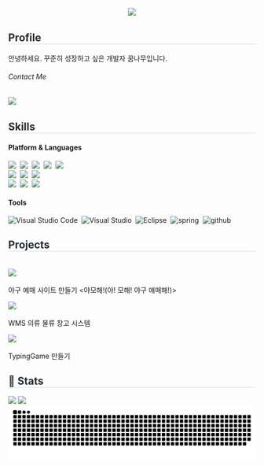 <!-- 대문 -->
<p align='center'>
  <a href="https://github.com/peachk3">
    <img src="https://capsule-render.vercel.app/api?type=blur&height=250&color=gradient&text=Peach's%20Repo&fontColor=6600FF&fontAlign=50&animation=fadeIn&fontAlignY=45&fontSize=60&desc=Cpp,%20Java,%20Python&descAlign=50&descAlignY=60"/>
  </a>
</p>

<!-- 프로필 -->
<div style="text-align: left;"> 
    <h2 style="border-bottom: 1px solid #d8dee4; color: #282d33;"> Profile </h2>
    <div align="left">
      <p>
        안녕하세요. 꾸준히 성장하고 싶은 개발자 꿈나무입니다.
      </p>
    </div>
    <div align= "left"> 
      <h6>Contact Me</h6><img src="https://img.shields.io/badge/doo062991@gmail.com-EA4335?style=flat-square&logo=gmail&logoColor=white">
    </div> 
</div>
<div style="text-align: left;"> 
  <div style="font-weight: 700; font-size: 15px; text-align: left; color: #282d33;">  </div> 
</div>

<!-- 언어, 툴 -->
<div style="text-align: left;">
  <h2 style="border-bottom: 1px solid #d8dee4; color: #282d33;"> Skills </h2>
  <div style="text-align: left;">
    <h4> Platform & Languages </h4>
          <img src="https://img.shields.io/badge/C++-00599C?style=flat-square&logo=C%2B%2B&logoColor=white">&nbsp
          <img src="https://img.shields.io/badge/Java-007396?style=flat-square&logo=Java&logoColor=white">&nbsp
          <img src="https://img.shields.io/badge/Python-3776AB?style=flat-square&logo=Python&logoColor=white">&nbsp
          <img src="https://img.shields.io/badge/CSS3-1572B6?style=flat-square&logo=CSS3&logoColor=white">&nbsp
          <img src="https://img.shields.io/badge/HTML5-E34F26?style=flat-square&logo=HTML5&logoColor=white">
          <br/>
          <img src="https://img.shields.io/badge/MySQL-4479A1?style=flat-square&logo=MySQL&logoColor=white">&nbsp
          <img src="https://img.shields.io/badge/Oracle-F80000?style=flat-square&logo=Oracle&logoColor=white">&nbsp
          <img src="https://img.shields.io/badge/Amazon AWS-232F3E?style=flat-square&logo=AmazonAWS&logoColor=white">&nbsp
          <br/>
          <img src="https://img.shields.io/badge/Github-181717?style=flat-square&logo=Github&logoColor=white">&nbsp
          <img src="https://img.shields.io/badge/Slack-4A154B?style=flat-square&logo=Slack&logoColor=white">&nbsp
          <img src="https://img.shields.io/badge/Notion-000000?style=flat-square&logo=Notion&logoColor=white">
  </div>
  <div>
    <h4> Tools </h4>
    <img src="https://img.shields.io/badge/Visual_Studio_Code-0078D4?style=flat-square&logo=visual%20studio%20code&logoColor=white" title="Visual Studio Code">&nbsp
    <img src="https://img.shields.io/badge/Visual_Studio-5C2D91?style=flat-square&logo=visual%20studio&logoColor=white" title="Visual Studio">&nbsp
    <img src="https://img.shields.io/badge/Eclipse-2C2255?style=flat-square&logo=eclipse&logoColor=white" title="Eclipse">&nbsp
    <img src="https://img.shields.io/badge/spring-6DB33F?style=flat-square&logo=spring&logoColor=white" title="spring">&nbsp
    <img src="https://img.shields.io/badge/github-181717?style=flat-square&logo=github&logoColor=white" title="github">

  </div>
</div>

<!-- 프로젝트 -->
<div style="text-align: left;">
  <h2 style="border-bottom: 1px solid #d8dee4; color: #282d33;"> Projects </h2> <br> 
  <div align= "center">
    <div align="left">
      <a href="https://github.com/peachk3/TeamBST.git">
        <img src="https://img.shields.io/badge/Project1-2F3134?style=for-the-badge&logo=hyperledger&logoColor=white">
      </a>
      <p>
        야구 예매 사이트 만들기 <야모해!(야! 모해! 야구 얘매해!)>
      </p>
    </div>
    <div align="left">
      <a href="https://github.com/peachk3/Styleboso.git">
        <img src="https://img.shields.io/badge/Project2-2F3134?style=for-the-badge&logo=hyperledger&logoColor=white">
      </a>
      <p>
        WMS 의류 물류 창고 시스템
      </p>
    </div>
    <div align="left">
      <a href="https://github.com/peachk3/typingGame.git">
        <img src="https://img.shields.io/badge/Project3-2F3134?style=for-the-badge&logo=hyperledger&logoColor=white">
      </a>
      <p>
        TypingGame 만들기
      </p>
    </div>

  </div> 
</div>
<!-- githubAnimail -->
<!-- <a href="https://www.gitanimals.org/en_US?utm_medium=image&utm_source=peachk3&utm_content=line">
  <img
    src="https://render.gitanimals.org/lines/peachk3?pet-id=710764339602933574"
    width="600"
    height="120"
  />
</a> -->
  
<div style="text-align: left;"> 
    <h2 style="border-bottom: 1px solid #d8dee4; color: #282d33;"> 🏅 Stats </h2> 
    <div align= "left"> 
      <img src="https://github-readme-stats.vercel.app/api?username=peachk3&bg_color=180,ffffff,00000000&title_color=000000&text_color=000000"/> 
      <img src="https://github-readme-stats.vercel.app/api/top-langs/?username=peachk3&layout=compact&bg_color=180,ffffff,00000000&title_color=000000&text_color=000000"/> 
    </div> 
</div>

<!-- 구분선 -->
<!-- <div style="text-align: left;"> 
  <h2 style="border-bottom: 1px solid #d8dee4; color: #282d33;">  </h2>  
  <div style="font-weight: 700; font-size: 15px; text-align: left; color: #282d33;">  </div> 
</div> -->

<!-- <div style="text-align: left;">
  <h2 style="border-bottom: 1px solid #d8dee4; color: #282d33;"> 🛠️ Tech Stacks </h2> <br> 
<div  align= "center"> 
          <img src="https://img.shields.io/badge/C++-00599C?style=flat-square&logo=C%2B%2B&logoColor=white">&nbsp
          <img src="https://img.shields.io/badge/Java-007396?style=flat-square&logo=Java&logoColor=white">&nbsp
          <img src="https://img.shields.io/badge/Python-3776AB?style=flat-square&logo=Python&logoColor=white">&nbsp
          <img src="https://img.shields.io/badge/CSS3-1572B6?style=flat-square&logo=CSS3&logoColor=white">&nbsp
          <img src="https://img.shields.io/badge/HTML5-E34F26?style=flat-square&logo=HTML5&logoColor=white">
          <br/>
          <img src="https://img.shields.io/badge/MySQL-4479A1?style=flat-square&logo=MySQL&logoColor=white">&nbsp
          <img src="https://img.shields.io/badge/Oracle-F80000?style=flat-square&logo=Oracle&logoColor=white">&nbsp
          <img src="https://img.shields.io/badge/Amazon AWS-232F3E?style=flat-square&logo=Amazon AWS&logoColor=white">&nbsp
          <br/>
          <img src="https://img.shields.io/badge/Github-181717?style=flat-square&logo=Github&logoColor=white">&nbsp
          <img src="https://img.shields.io/badge/Slack-4A154B?style=flat-square&logo=Slack&logoColor=white">&nbsp
          <img src="https://img.shields.io/badge/Notion-000000?style=flat-square&logo=Notion&logoColor=white">
  </div>
</div>

<div style="text-align: left;">
  <h2 style="border-bottom: 1px solid #d8dee4; color: #282d33;"> Using Tools </h2> <br> 
  <div align= "center"> 
    <img src="https://img.shields.io/badge/Visual_Studio_Code-0078D4?style=flat-square&logo=visual%20studio%20code&logoColor=white" title="Visual Studio Code">&nbsp
    <img src="https://img.shields.io/badge/Visual_Studio-5C2D91?style=flat-square&logo=visual%20studio&logoColor=white" title="Visual Studio">&nbsp
    <img src="https://img.shields.io/badge/Eclipse-2C2255?style=flat-square&logo=eclipse&logoColor=white" title="Eclipse">&nbsp
    <img src="https://img.shields.io/badge/spring-6DB33F?style=flat-square&logo=spring&logoColor=white" title="spring">
  </div> 
</div> -->
<!-- eclipse 추가해야 함! -->



<!-- <div style="text-align: left;">
  <h2 style="border-bottom: 1px solid #d8dee4; color: #282d33;"> 🧑‍💻 Contact me </h2> <br> 
  <div align= "center"> <a href=mailto:> <img src="https://img.shields.io/badge/Gmail-EA4335?style=flat&logo=Gmail&logoColor=white&link=mailto:"> </a>
          </div>  <br> 
    <div align= "center">  </div> 
</div> -->

<img src="https://raw.githubusercontent.com/Platane/snk/output/github-contribution-grid-snake.svg" />
